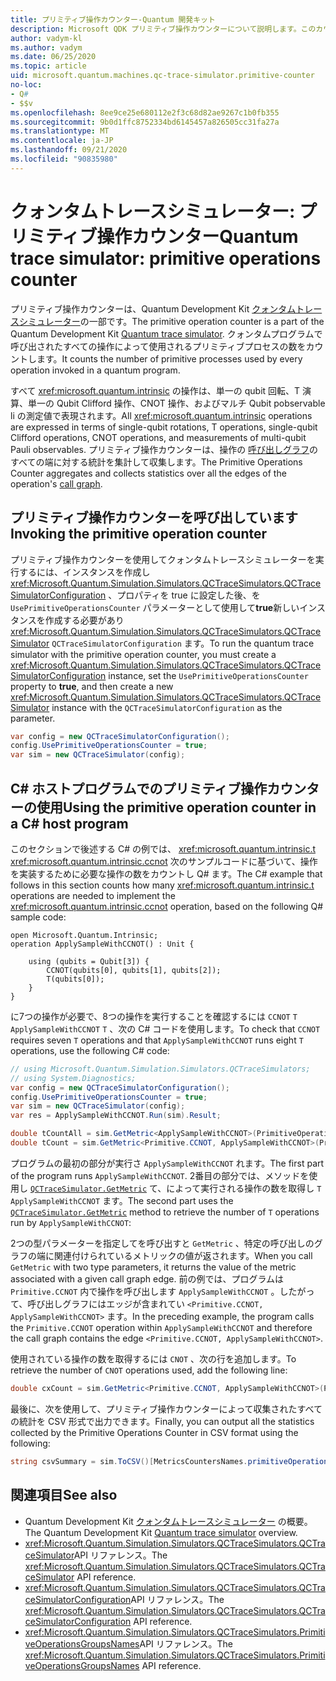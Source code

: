 ```yaml
---
title: プリミティブ操作カウンター-Quantum 開発キット
description: Microsoft QDK プリミティブ操作カウンターについて説明します。このカウンターは、クォンタムトレースシミュレーターを使用して、プログラム内の操作によって使用されるプリミティブプロセスを追跡し Q# ます。
author: vadym-kl
ms.author: vadym
ms.date: 06/25/2020
ms.topic: article
uid: microsoft.quantum.machines.qc-trace-simulator.primitive-counter
no-loc:
- Q#
- $$v
ms.openlocfilehash: 8ee9ce25e680112e2f3c68d82ae9267c1b0fb355
ms.sourcegitcommit: 9b0d1ffc8752334bd6145457a826505cc31fa27a
ms.translationtype: MT
ms.contentlocale: ja-JP
ms.lasthandoff: 09/21/2020
ms.locfileid: "90835980"
---
```

# <a name="quantum-trace-simulator-primitive-operations-counter"></a><span data-ttu-id="934ab-103">クォンタムトレースシミュレーター: プリミティブ操作カウンター</span><span class="sxs-lookup"><span data-stu-id="934ab-103">Quantum trace simulator: primitive operations counter</span></span>

<span data-ttu-id="934ab-104">プリミティブ操作カウンターは、Quantum Development Kit [クォンタムトレースシミュレーター](xref:microsoft.quantum.machines.qc-trace-simulator.intro)の一部です。</span><span class="sxs-lookup"><span data-stu-id="934ab-104">The primitive operation counter is a part of the Quantum Development Kit [Quantum trace simulator](xref:microsoft.quantum.machines.qc-trace-simulator.intro).</span></span> <span data-ttu-id="934ab-105">クォンタムプログラムで呼び出されたすべての操作によって使用されるプリミティブプロセスの数をカウントします。</span><span class="sxs-lookup"><span data-stu-id="934ab-105">It counts the number of primitive processes used by every operation invoked in a quantum program.</span></span> 

<span data-ttu-id="934ab-106">すべて <xref:microsoft.quantum.intrinsic> の操作は、単一の qubit 回転、T 演算、単一の Qubit Clifford 操作、CNOT 操作、およびマルチ Qubit pobservable li の測定値で表現されます。</span><span class="sxs-lookup"><span data-stu-id="934ab-106">All <xref:microsoft.quantum.intrinsic> operations are expressed in terms of single-qubit rotations, T operations, single-qubit Clifford operations, CNOT operations, and measurements of multi-qubit Pauli observables.</span></span> <span data-ttu-id="934ab-107">プリミティブ操作カウンターは、操作の [呼び出しグラフ](https://en.wikipedia.org/wiki/Call_graph)のすべての端に対する統計を集計して収集します。</span><span class="sxs-lookup"><span data-stu-id="934ab-107">The Primitive Operations Counter aggregates and collects statistics over all the edges of the operation's [call graph](https://en.wikipedia.org/wiki/Call_graph).</span></span>

## <a name="invoking-the-primitive-operation-counter"></a><span data-ttu-id="934ab-108">プリミティブ操作カウンターを呼び出しています</span><span class="sxs-lookup"><span data-stu-id="934ab-108">Invoking the primitive operation counter</span></span>

<span data-ttu-id="934ab-109">プリミティブ操作カウンターを使用してクォンタムトレースシミュレーターを実行するには、インスタンスを作成し <xref:Microsoft.Quantum.Simulation.Simulators.QCTraceSimulators.QCTraceSimulatorConfiguration> 、プロパティを true に設定した後、を `UsePrimitiveOperationsCounter` パラメーターとして使用して**true**新しいインスタンスを作成する必要があり <xref:Microsoft.Quantum.Simulation.Simulators.QCTraceSimulators.QCTraceSimulator> `QCTraceSimulatorConfiguration` ます。</span><span class="sxs-lookup"><span data-stu-id="934ab-109">To run the quantum trace simulator with the primitive operation counter, you must create a <xref:Microsoft.Quantum.Simulation.Simulators.QCTraceSimulators.QCTraceSimulatorConfiguration> instance, set the `UsePrimitiveOperationsCounter` property to **true**, and then create a new <xref:Microsoft.Quantum.Simulation.Simulators.QCTraceSimulators.QCTraceSimulator> instance with the `QCTraceSimulatorConfiguration` as the parameter.</span></span>

```csharp
var config = new QCTraceSimulatorConfiguration();
config.UsePrimitiveOperationsCounter = true;
var sim = new QCTraceSimulator(config);
```

## <a name="using-the-primitive-operation-counter-in-a-c-host-program"></a><span data-ttu-id="934ab-110">C# ホストプログラムでのプリミティブ操作カウンターの使用</span><span class="sxs-lookup"><span data-stu-id="934ab-110">Using the primitive operation counter in a C# host program</span></span>

<span data-ttu-id="934ab-111">このセクションで後述する C# の例では、 <xref:microsoft.quantum.intrinsic.t> <xref:microsoft.quantum.intrinsic.ccnot> 次のサンプルコードに基づいて、操作を実装するために必要な操作の数をカウントし Q# ます。</span><span class="sxs-lookup"><span data-stu-id="934ab-111">The C# example that follows in this section counts how many <xref:microsoft.quantum.intrinsic.t> operations are needed to implement the <xref:microsoft.quantum.intrinsic.ccnot> operation, based on the following Q# sample code:</span></span>

```qsharp
open Microsoft.Quantum.Intrinsic;
operation ApplySampleWithCCNOT() : Unit {

    using (qubits = Qubit[3]) {
        CCNOT(qubits[0], qubits[1], qubits[2]);
        T(qubits[0]);
    }
}
```

<span data-ttu-id="934ab-112">に7つの操作が必要で、8つの操作を実行することを確認するには `CCNOT` `T` `ApplySampleWithCCNOT` `T` 、次の C# コードを使用します。</span><span class="sxs-lookup"><span data-stu-id="934ab-112">To check that `CCNOT` requires seven `T` operations and that `ApplySampleWithCCNOT` runs eight `T` operations, use the following C# code:</span></span>

```csharp 
// using Microsoft.Quantum.Simulation.Simulators.QCTraceSimulators;
// using System.Diagnostics;
var config = new QCTraceSimulatorConfiguration();
config.UsePrimitiveOperationsCounter = true;
var sim = new QCTraceSimulator(config);
var res = ApplySampleWithCCNOT.Run(sim).Result;

double tCountAll = sim.GetMetric<ApplySampleWithCCNOT>(PrimitiveOperationsGroupsNames.T);
double tCount = sim.GetMetric<Primitive.CCNOT, ApplySampleWithCCNOT>(PrimitiveOperationsGroupsNames.T);
```

<span data-ttu-id="934ab-113">プログラムの最初の部分が実行さ `ApplySampleWithCCNOT` れます。</span><span class="sxs-lookup"><span data-stu-id="934ab-113">The first part of the program runs `ApplySampleWithCCNOT`.</span></span> <span data-ttu-id="934ab-114">2番目の部分では、メソッドを使用し [`QCTraceSimulator.GetMetric`](https://docs.microsoft.com/dotnet/api/microsoft.quantum.simulation.simulators.qctracesimulators.qctracesimulator.getmetric) て、によって実行される操作の数を取得し `T` `ApplySampleWithCCNOT` ます。</span><span class="sxs-lookup"><span data-stu-id="934ab-114">The second part uses the [`QCTraceSimulator.GetMetric`](https://docs.microsoft.com/dotnet/api/microsoft.quantum.simulation.simulators.qctracesimulators.qctracesimulator.getmetric) method to retrieve the number of `T` operations run by `ApplySampleWithCCNOT`:</span></span> 

<span data-ttu-id="934ab-115">2つの型パラメーターを指定してを呼び出すと `GetMetric` 、特定の呼び出しのグラフの端に関連付けられているメトリックの値が返されます。</span><span class="sxs-lookup"><span data-stu-id="934ab-115">When you call `GetMetric` with two type parameters, it returns the value of the metric associated with a given call graph edge.</span></span> <span data-ttu-id="934ab-116">前の例では、プログラムは `Primitive.CCNOT` 内で操作を呼び出します `ApplySampleWithCCNOT` 。したがって、呼び出しグラフにはエッジが含まれてい `<Primitive.CCNOT, ApplySampleWithCCNOT>` ます。</span><span class="sxs-lookup"><span data-stu-id="934ab-116">In the preceding example, the program calls the `Primitive.CCNOT` operation  within `ApplySampleWithCCNOT` and therefore the call graph contains the edge `<Primitive.CCNOT, ApplySampleWithCCNOT>`.</span></span> 

<span data-ttu-id="934ab-117">使用されている操作の数を取得するには `CNOT` 、次の行を追加します。</span><span class="sxs-lookup"><span data-stu-id="934ab-117">To retrieve the number of `CNOT` operations used, add the following line:</span></span>
```csharp
double cxCount = sim.GetMetric<Primitive.CCNOT, ApplySampleWithCCNOT>(PrimitiveOperationsGroupsNames.CX);
```

<span data-ttu-id="934ab-118">最後に、次を使用して、プリミティブ操作カウンターによって収集されたすべての統計を CSV 形式で出力できます。</span><span class="sxs-lookup"><span data-stu-id="934ab-118">Finally, you can output all the statistics collected by the Primitive Operations Counter in CSV format using the following:</span></span>
```csharp
string csvSummary = sim.ToCSV()[MetricsCountersNames.primitiveOperationsCounter];
```

## <a name="see-also"></a><span data-ttu-id="934ab-119">関連項目</span><span class="sxs-lookup"><span data-stu-id="934ab-119">See also</span></span>

- <span data-ttu-id="934ab-120">Quantum Development Kit [クォンタムトレースシミュレーター](xref:microsoft.quantum.machines.qc-trace-simulator.intro) の概要。</span><span class="sxs-lookup"><span data-stu-id="934ab-120">The Quantum Development Kit [Quantum trace simulator](xref:microsoft.quantum.machines.qc-trace-simulator.intro) overview.</span></span>
- <span data-ttu-id="934ab-121"><xref:Microsoft.Quantum.Simulation.Simulators.QCTraceSimulators.QCTraceSimulator>API リファレンス。</span><span class="sxs-lookup"><span data-stu-id="934ab-121">The <xref:Microsoft.Quantum.Simulation.Simulators.QCTraceSimulators.QCTraceSimulator> API reference.</span></span>
- <span data-ttu-id="934ab-122"><xref:Microsoft.Quantum.Simulation.Simulators.QCTraceSimulators.QCTraceSimulatorConfiguration>API リファレンス。</span><span class="sxs-lookup"><span data-stu-id="934ab-122">The <xref:Microsoft.Quantum.Simulation.Simulators.QCTraceSimulators.QCTraceSimulatorConfiguration> API reference.</span></span>
- <span data-ttu-id="934ab-123"><xref:Microsoft.Quantum.Simulation.Simulators.QCTraceSimulators.PrimitiveOperationsGroupsNames>API リファレンス。</span><span class="sxs-lookup"><span data-stu-id="934ab-123">The <xref:Microsoft.Quantum.Simulation.Simulators.QCTraceSimulators.PrimitiveOperationsGroupsNames> API reference.</span></span>